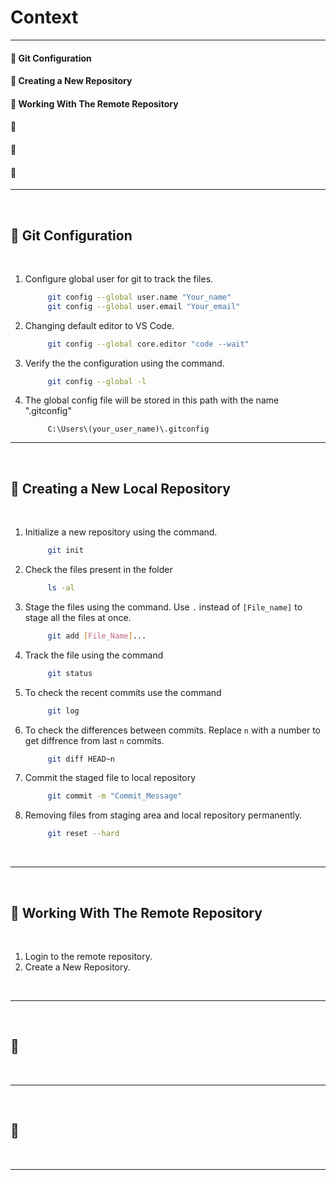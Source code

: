 # **Context**
----------

#### :beginner: Git Configuration
#### :beginner: Creating a New Repository
#### :beginner: Working With The Remote Repository
#### :beginner:
#### :beginner:
#### :beginner:

-------------

<br>

## :beginner: **Git Configuration**

<br>

1. Configure global user for git to track the files.
   ```sh
        git config --global user.name "Your_name"
        git config --global user.email "Your_email"
   ```
2. Changing default editor to VS Code.
   ```sh
        git config --global core.editor "code --wait"
   ```
3. Verify the the configuration using the command.
   ```sh
        git config --global -l
   ```
4. The global config file will be stored in this path with the name ".gitconfig"
   ```path
        C:\Users\(your_user_name)\.gitconfig
   ```


-------------

<br>

## :beginner: Creating a New Local Repository

<br>

1. Initialize a new repository using the command.
   ```sh
        git init
   ```
2. Check the files present in the folder
   ```sh
        ls -al
   ```
3. Stage the files using the command. Use `.` instead of `[File_name]` to stage all the files at once.
   ```sh
        git add [File_Name]...
   ```
4. Track the file using the command
   ```sh
        git status
   ```
5. To check the recent commits use the command
    ```sh
         git log
    ```
6. To check the differences between commits. Replace `n` with a number to get diffrence from last `n` commits.
   ```sh
        git diff HEAD~n
   ```
7. Commit the staged file to local repository
   ```sh
        git commit -m "Commit_Message"
   ```
8. Removing files from staging area and local repository permanently.
   ```sh
        git reset --hard
   ```

<br>

-------------

<br>

## :beginner: **Working With The Remote Repository**

<br>

1. Login to the remote repository.
2. Create a New Repository.






<br>

-------------

<br>

## :beginner:

<br>

-------------

<br>

## :beginner:

<br>

-------------